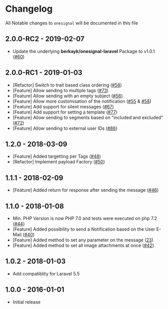 # Changelog

All Notable changes to `onesignal` will be documented in this file

## 2.0.0-RC2 - 2019-02-07
- Update the underlying **berkayk/onesignal-laravel** Package to v1.0.1 ([#60](https://github.com/laravel-notification-channels/onesignal/pull/60))

## 2.0.0-RC1 - 2019-01-03
- [Refactor] Switch to trait based class ordering ([#58](https://github.com/laravel-notification-channels/onesignal/pull/58))
- [Feature] Allow sending to multiple tags ([#73](https://github.com/laravel-notification-channels/onesignal/pull/73))
- [Feature] Allow sending with an empty subject ([#56](https://github.com/laravel-notification-channels/onesignal/pull/56))
- [Feature] Allow more customisation of the notification ([#55](https://github.com/laravel-notification-channels/onesignal/pull/55) & [#58](https://github.com/laravel-notification-channels/onesignal/pull/58))
- [Feature] Add support for silent messages ([#67](https://github.com/laravel-notification-channels/onesignal/pull/67))
- [Feature] Add support for setting a template ([#77](https://github.com/laravel-notification-channels/onesignal/pull/77))
- [Feature] Allow sending to segments based on "included and excluded" ([#72](https://github.com/laravel-notification-channels/onesignal/pull/72))
- [Feature] Allow sending to external user IDs ([#86](https://github.com/laravel-notification-channels/onesignal/pull/86))

## 1.2.0 - 2018-03-09
- [Feature] Added targetting per Tags ([#48](https://github.com/laravel-notification-channels/onesignal/pull/48))
- [Refactor] Implement payload Factory ([#50](https://github.com/laravel-notification-channels/onesignal/pull/50))

## 1.1.1 - 2018-02-09
- [Feature] Added return for response after sending the message ([#46](https://github.com/laravel-notification-channels/onesignal/pull/46))

## 1.1.0 - 2018-01-08
- Min. PHP Version is now PHP 7.0 and tests were executed on php 7.2 ([#44](https://github.com/laravel-notification-channels/onesignal/pull/44))
- [Feature] Added possibility to send a Notification based on the User E-Mail ([#40](https://github.com/laravel-notification-channels/onesignal/pull/40))
- [Feature] Added method to set any parameter on the message ([23](https://github.com/laravel-notification-channels/onesignal/pull/23))
- [Feature] Added method to set all image attachments at once ([#42](https://github.com/laravel-notification-channels/onesignal/pull/42))

## 1.0.2 - 2018-01-03

- Add compatiblity for Laravel 5.5 

## 1.0.0 - 2016-01-01

- Initial release
